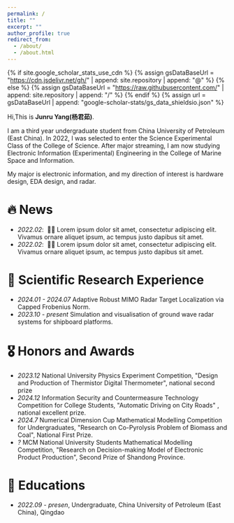 ```yaml
---
permalink: /
title: ""
excerpt: ""
author_profile: true
redirect_from: 
  - /about/
  - /about.html
---
```


{% if site.google_scholar_stats_use_cdn %}
{% assign gsDataBaseUrl = "https://cdn.jsdelivr.net/gh/" | append: site.repository | append: "@" %}
{% else %}
{% assign gsDataBaseUrl = "https://raw.githubusercontent.com/" | append: site.repository | append: "/" %}
{% endif %}
{% assign url = gsDataBaseUrl | append: "google-scholar-stats/gs_data_shieldsio.json" %}

<span class='anchor' id='about-me'></span>

Hi,This is **Junru Yang(杨君茹)**.

I am a third year undergraduate student from China University of Petroleum (East China). In 2022, I was selected to enter the Science Experimental Class of the College of Science. After major streaming, I am now studying Electronic Information (Experimental) Engineering in the College of Marine Space and Information.

My major is electronic information, and my direction of interest is hardware design, EDA design, and radar.

# 🔥 News
- *2022.02*: &nbsp;🎉🎉 Lorem ipsum dolor sit amet, consectetur adipiscing elit. Vivamus ornare aliquet ipsum, ac tempus justo dapibus sit amet. 
- *2022.02*: &nbsp;🎉🎉 Lorem ipsum dolor sit amet, consectetur adipiscing elit. Vivamus ornare aliquet ipsum, ac tempus justo dapibus sit amet. 

# 📝 Scientific Research Experience
- *2024.01 - 2024.07* Adaptive Robust MIMO Radar Target Localization via Capped Frobenius Norm.
- *2023.10 - present* Simulation and visualisation of ground wave radar systems for shipboard platforms.


# 🎖 Honors and Awards
- *2023.12* National University Physics Experiment Competition, "Design and Production of Thermistor Digital Thermometer", national second prize
- *2024.12* Information Security and Countermeasure Technology Competition for College Students, "Automatic Driving on City Roads" , national excellent prize.
- *2024.7* Numerical Dimension Cup Mathematical Modelling Competition for Undergraduates, "Research on Co-Pyrolysis Problem of Biomass and Coal", National First Prize.
- *?* MCM National University Students Mathematical Modelling Competition, "Research on Decision-making Model of Electronic Product Production", Second Prize of Shandong Province.

# 📖 Educations
- *2022.09 - presen*, Undergraduate, China University of Petroleum (East China), Qingdao
